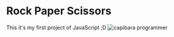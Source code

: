 # Rock Paper Scissors
This it's my first project of JavaScript ;D
![capibara programmer](https://pbs.twimg.com/media/FFXbKXdXsAYj9EF.jpg:large)
